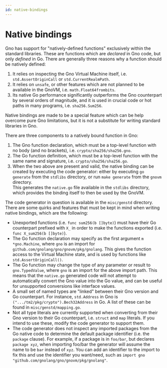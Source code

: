 ```yaml
---
id: native-bindings
---
```


# Native bindings

Gno has support for "natively-defined functions" exclusively within the standard
libraries. These are functions which are _declared_ in Gno code, but only _defined_
in Go. There are generally three reasons why a function should be natively
defined:

1. It relies on inspecting the Gno Virtual Machine itself, i.e. `std.AssertOriginCall`
or `std.CurrentRealmPath`.
2. It relies on `unsafe`, or other features which are not planned to be
   available in the GnoVM, i.e. `math.Float64frombits`.
3. Its native Go performance significantly outperforms the Gno counterpart by
   several orders of magnitude, and it is used in crucial code or hot paths in
   many programs, i.e. `sha256.Sum256`.

Native bindings are made to be a special feature which can be
help overcome pure Gno limitations, but it is not a substitute for writing
standard libraries in Gno.

There are three components to a natively bound function in Gno:

1. The Gno function declaration, which must be a top-level function with no body
   (and no brackets), i.e. `crypto/sha256/sha256.gno`.
2. The Go function definition, which must be a top-level function with the same
   name and signature, i.e. `crypto/sha256/sha256.go`.
3. When the two above are present and valid, the native binding can be created
   by executing the code generator: either by executing `go generate` from the
   `stdlibs` directory, or run `make generate` from the `gnovm` directory.\
   This generates the `native.go` file available in the `stdlibs` directory,
   which provides the binding itself to then be used by the GnoVM.

The code generator in question is available in the `misc/genstd` directory.
There are some quirks and features that must be kept in mind when writing native
bindings, which are the following:

- Unexported functions (i.e. `func sum256(b []byte)`) must have their
  Go counterpart prefixed with `X_` in order to make the functions exported (i.e.
  `func X_sum256(b []byte)`).
- The Go function declaration may specify as the first argument
  `m *gno.Machine`, where `gno` is an import for
  `github.com/gnolang/gno/gnovm/pkg/gnolang`. This gives the function access to
  the Virtual Machine state, and is used by functions like `std.AssertOriginCall()`.
- The Go function may change the type of any parameter or result to
  `gno.TypedValue`, where `gno` is an import for the above import path. This
  means that the `native.go` generated code will not attempt to automatically
  convert the Gno value into the Go value, and can be useful for unsupported
  conversions like interface values.
- A small set of named types are "linked" between their Gno version and Go
  counterpart. For instance, `std.Address` in Gno is
  `(".../tm2/pkg/crypto").Bech32Address` in Go. A list of these can be found in
  `misc/genstd/mapping.go`.
- Not all type literals are currently supported when converting from their Gno
  version to their Go counterpart, i.e. `struct` and `map` literals. If you intend to use these,
  modify the code generator to support them.
- The code generator does not inspect any imported packages from the Go native code
  to determine the default package identifier (i.e. the `package` clause).
  For example, if a package is in `foo/bar`, but declares `package xyz`, when importing
  foo/bar the generator will assume the name to be `bar` instead of `xyz`.
  You can add an identifier to the import to fix this and use the identifier
  you want/need, such as `import gno "github.com/gnolang/gno/gnovm/pkg/gnolang"`.
